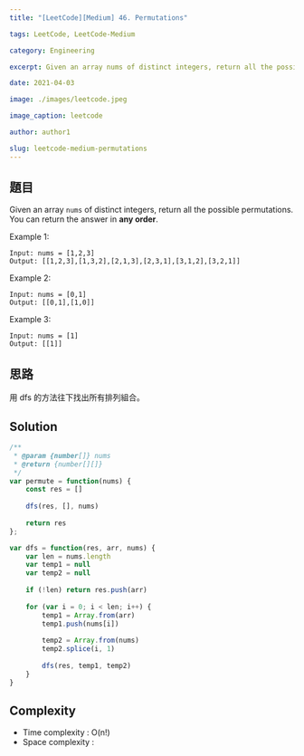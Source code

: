 ```yaml
---
title: "[LeetCode][Medium] 46. Permutations"

tags: LeetCode, LeetCode-Medium

category: Engineering

excerpt: Given an array nums of distinct integers, return all the possible permutations. You can return the answer in any order.

date: 2021-04-03

image: ./images/leetcode.jpeg

image_caption: leetcode

author: author1

slug: leetcode-medium-permutations
---
```


## 題目

Given an array `nums` of distinct integers, return all the possible permutations. You can return the answer in **any order**.

Example 1:

```
Input: nums = [1,2,3]
Output: [[1,2,3],[1,3,2],[2,1,3],[2,3,1],[3,1,2],[3,2,1]]
```

Example 2:

```
Input: nums = [0,1]
Output: [[0,1],[1,0]]
```

Example 3:

```
Input: nums = [1]
Output: [[1]]
```

## 思路

用 dfs 的方法往下找出所有排列組合。


## Solution
```javascript
/**
 * @param {number[]} nums
 * @return {number[][]}
 */
var permute = function(nums) {
    const res = []
    
    dfs(res, [], nums)
    
    return res
};

var dfs = function(res, arr, nums) {
    var len = nums.length
    var temp1 = null
    var temp2 = null
    
    if (!len) return res.push(arr)
    
    for (var i = 0; i < len; i++) {
        temp1 = Array.from(arr)
        temp1.push(nums[i])
        
        temp2 = Array.from(nums)
        temp2.splice(i, 1)
        
        dfs(res, temp1, temp2)
    }
}
```

## Complexity

- Time complexity : O(n!)
- Space complexity :